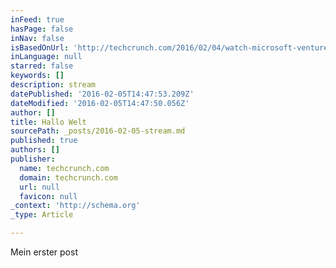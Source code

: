 ```yaml
---
inFeed: true
hasPage: false
inNav: false
isBasedOnUrl: 'http://techcrunch.com/2016/02/04/watch-microsoft-ventures-tel-aviv-accelerator-right-here/'
inLanguage: null
starred: false
keywords: []
description: stream
datePublished: '2016-02-05T14:47:53.209Z'
dateModified: '2016-02-05T14:47:50.056Z'
author: []
title: Hallo Welt
sourcePath: _posts/2016-02-05-stream.md
published: true
authors: []
publisher:
  name: techcrunch.com
  domain: techcrunch.com
  url: null
  favicon: null
_context: 'http://schema.org'
_type: Article

---
```

Mein erster post